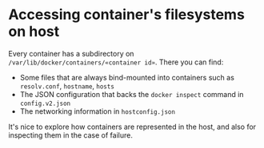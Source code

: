 # Accessing container's filesystems on host
Every container has a subdirectory on `/var/lib/docker/containers/«container id»`. There you can find:

* Some files that are always bind-mounted into containers such as `resolv.conf`, `hostname`, `hosts`
* The JSON configuration that backs the `docker inspect` command in `config.v2.json`
* The networking information in `hostconfig.json`

It's nice to explore how containers are represented in the host, and also for inspecting them in the case of failure.
